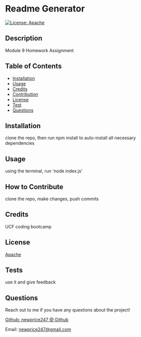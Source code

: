 # Readme Generator
  [![License: Apache](https://img.shields.io/badge/License-Apache-yellow.svg)](https://opensource.org/licenses/Apache)
  ## Description

  Module 9 Homework Assignment

  ## Table of Contents 
  
  - [Installation](#installation)
  - [Usage](#usage)
  - [Credits](#credits) 
  - [Contribution](#contribution)
  - [License](#License)
  - [Test](#test)
  - [Questions](#questions)
  
  ## Installation

  clone the repo, then run npm install to auto-install all necessary dependencies

  ## Usage

  using the terminal, run 'node index.js'

  ## How to Contribute

  clone the repo, make changes, push commits

  ## Credits

  UCF coding bootcamp

  ## License

  [Apache](https://opensource.org/licenses/Apache)

  ## Tests

  use it and give feedback

  ## Questions
  
  Reach out to me if you have any questions about the project!
  
  [Github: newprice247 @ Github](https://github.com/newprice247)
  
  Email: newprice247@gmail.com
